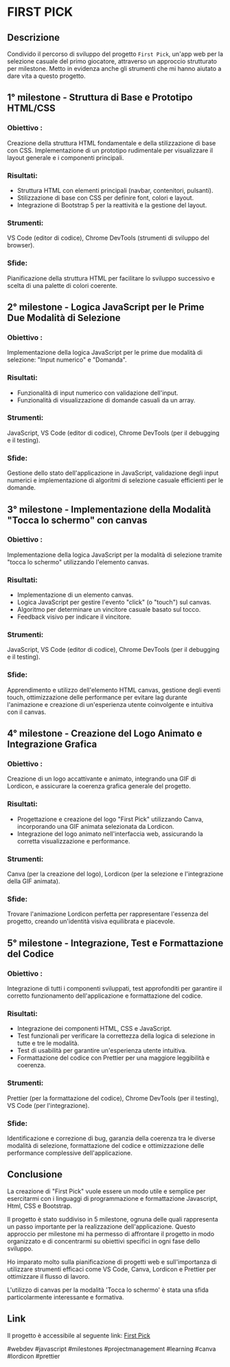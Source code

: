 # FIRST PICK

## Descrizione

Condivido il percorso di sviluppo del progetto `First Pick`, un'app web per la selezione casuale del primo giocatore, attraverso un approccio strutturato per milestone.
Metto in evidenza anche gli strumenti che mi hanno aiutato a dare vita a questo progetto.

## 1° milestone - Struttura di Base e Prototipo HTML/CSS

### Obiettivo :

Creazione della struttura HTML fondamentale e della stilizzazione di base con CSS. Implementazione di un prototipo rudimentale per visualizzare il layout generale e i componenti principali.

### Risultati:

- Struttura HTML con elementi principali (navbar, contenitori, pulsanti).
- Stilizzazione di base con CSS per definire font, colori e layout.
- Integrazione di Bootstrap 5 per la reattività e la gestione del layout.

### Strumenti:

VS Code (editor di codice), Chrome DevTools (strumenti di sviluppo del browser).

### Sfide:

Pianificazione della struttura HTML per facilitare lo sviluppo successivo e scelta di una palette di colori coerente.

## 2° milestone - Logica JavaScript per le Prime Due Modalità di Selezione

### Obiettivo :

Implementazione della logica JavaScript per le prime due modalità di selezione: "Input numerico" e "Domanda".

### Risultati:

- Funzionalità di input numerico con validazione dell'input.
- Funzionalità di visualizzazione di domande casuali da un array.

### Strumenti:

JavaScript, VS Code (editor di codice), Chrome DevTools (per il debugging e il testing).

### Sfide:

Gestione dello stato dell'applicazione in JavaScript, validazione degli input numerici e implementazione di algoritmi di selezione casuale efficienti per le domande.

## 3° milestone - Implementazione della Modalità "Tocca lo schermo" con canvas

### Obiettivo :

Implementazione della logica JavaScript per la modalità di selezione tramite "tocca lo schermo" utilizzando l'elemento canvas.

### Risultati:

- Implementazione di un elemento canvas.
- Logica JavaScript per gestire l'evento "click" (o "touch") sul canvas.
- Algoritmo per determinare un vincitore casuale basato sul tocco.
- Feedback visivo per indicare il vincitore.

### Strumenti:

JavaScript, VS Code (editor di codice), Chrome DevTools (per il debugging e il testing).

### Sfide:

Apprendimento e utilizzo dell'elemento HTML canvas, gestione degli eventi touch, ottimizzazione delle performance per evitare lag durante l'animazione e creazione di un'esperienza utente coinvolgente e intuitiva con il canvas.

## 4° milestone - Creazione del Logo Animato e Integrazione Grafica

### Obiettivo :

Creazione di un logo accattivante e animato, integrando una GIF di Lordicon, e assicurare la coerenza grafica generale del progetto.

### Risultati:

- Progettazione e creazione del logo "First Pick" utilizzando Canva, incorporando una GIF animata selezionata da Lordicon.
- Integrazione del logo animato nell'interfaccia web, assicurando la corretta visualizzazione e performance.

### Strumenti:

Canva (per la creazione del logo), Lordicon (per la selezione e l'integrazione della GIF animata).

### Sfide:

Trovare l'animazione Lordicon perfetta per rappresentare l'essenza del progetto, creando un'identità visiva equilibrata e piacevole.

## 5° milestone - Integrazione, Test e Formattazione del Codice

### Obiettivo :

Integrazione di tutti i componenti sviluppati, test approfonditi per garantire il corretto funzionamento dell'applicazione e formattazione del codice.

### Risultati:

- Integrazione dei componenti HTML, CSS e JavaScript.
- Test funzionali per verificare la correttezza della logica di selezione in tutte e tre le modalità.
- Test di usabilità per garantire un'esperienza utente intuitiva.
- Formattazione del codice con Prettier per una maggiore leggibilità e coerenza.

### Strumenti:

Prettier (per la formattazione del codice), Chrome DevTools (per il testing), VS Code (per l'integrazione).

### Sfide:

Identificazione e correzione di bug, garanzia della coerenza tra le diverse modalità di selezione, formattazione del codice e ottimizzazione delle performance complessive dell'applicazione.

## Conclusione

La creazione di "First Pick" vuole essere un modo utile e semplice per esercitarmi con i linguaggi di programmazione e formattazione Javascript, Html, CSS e Bootstrap.

Il progetto è stato suddiviso in 5 milestone, ognuna delle quali rappresenta un passo importante per la realizzazione dell'applicazione.
Questo approccio per milestone mi ha permesso di affrontare il progetto in modo organizzato e di concentrarmi su obiettivi specifici in ogni fase dello sviluppo.

Ho imparato molto sulla pianificazione di progetti web e sull'importanza di utilizzare strumenti efficaci come VS Code, Canva, Lordicon e Prettier per ottimizzare il flusso di lavoro.

L'utilizzo di canvas per la modalità 'Tocca lo schermo' è stata una sfida particolarmente interessante e formativa.

## Link

Il progetto è accessibile al seguente link: <a href="https://luana-giordano.github.io/FirstPick/index.html" target="_blank">First Pick</a>

#webdev #javascript #milestones #projectmanagement #learning #canva #lordicon #prettier

